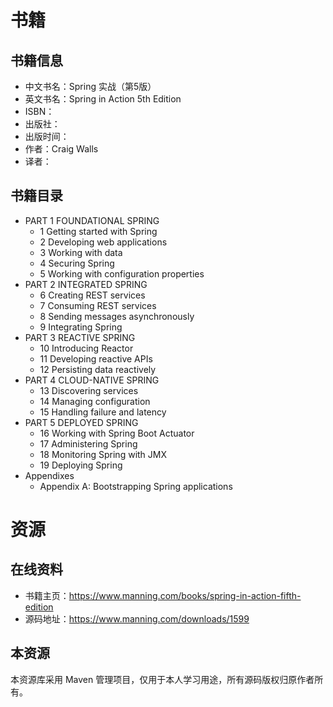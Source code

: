 # 书籍

## 书籍信息

* 中文书名：Spring 实战（第5版）
* 英文书名：Spring in Action 5th Edition
* ISBN：
* 出版社：
* 出版时间：
* 作者：Craig Walls
* 译者：

## 书籍目录

* PART 1 FOUNDATIONAL SPRING
  + 1 Getting started with Spring
  + 2 Developing web applications
  + 3 Working with data
  + 4 Securing Spring
  + 5 Working with configuration properties
* PART 2 INTEGRATED SPRING
  + 6 Creating REST services
  + 7 Consuming REST services
  + 8 Sending messages asynchronously
  + 9 Integrating Spring
* PART 3 REACTIVE SPRING
  + 10 Introducing Reactor
  + 11 Developing reactive APIs
  + 12 Persisting data reactively
* PART 4 CLOUD-NATIVE SPRING
  + 13 Discovering services
  + 14 Managing configuration
  + 15 Handling failure and latency
* PART 5 DEPLOYED SPRING
  + 16 Working with Spring Boot Actuator
  + 17 Administering Spring
  + 18 Monitoring Spring with JMX
  + 19 Deploying Spring
* Appendixes
  + Appendix A: Bootstrapping Spring applications

# 资源

## 在线资料

* 书籍主页：https://www.manning.com/books/spring-in-action-fifth-edition
* 源码地址：https://www.manning.com/downloads/1599

## 本资源

本资源库采用 Maven 管理项目，仅用于本人学习用途，所有源码版权归原作者所有。
